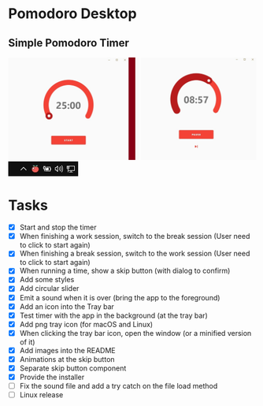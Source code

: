 # Pomodoro Desktop

## Simple Pomodoro Timer

![App preview](.github/app_preview.jpg)
![Tray bar icon](.github/tray_bar_preview.jpg)

# Tasks
- [x] Start and stop the timer
- [x] When finishing a work session, switch to the break session (User need to click to start again)
- [x] When finishing a break session, switch to the work session (User need to click to start again)
- [x] When running a time, show a skip button (with dialog to confirm)
- [x] Add some styles
- [x] Add circular slider
- [x] Emit a sound when it is over (bring the app to the foreground)
- [x] Add an icon into the Tray bar 
- [x] Test timer with the app in the background (at the tray bar)
- [x] Add png tray icon (for macOS and Linux)
- [x] When clicking the tray bar icon, open the window (or a minified version of it)
- [x] Add images into the README
- [x] Animations at the skip button
- [x] Separate skip button component
- [x] Provide the installer
- [ ] Fix the sound file and add a try catch on the file load method
- [ ] Linux release
